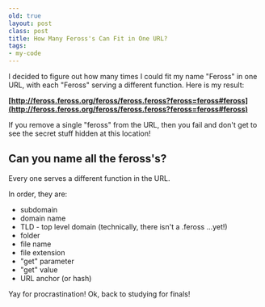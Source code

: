 ```yaml
---
old: true
layout: post
class: post
title: How Many Feross's Can Fit in One URL?
tags:
- my-code
---
```


I decided to figure out how many times I could fit my name "Feross" in one URL, with each "Feross" serving a different function. Here is my result:

**[http://feross.feross.org/feross/feross.feross?feross=feross#feross](http://feross.feross.org/feross/feross.feross?feross=feross#feross)**

If you remove a single "feross" from the URL, then you fail and don't get to see the secret stuff hidden at this location!

## Can you name all the feross's?

Every one serves a different function in the URL.

In order, they are:

- subdomain
- domain name
- TLD - top level domain (technically, there isn't a .feross ...yet!)
- folder
- file name
- file extension
- "get" parameter
- "get" value
- URL anchor (or hash)

Yay for procrastination! Ok, back to studying for finals!
